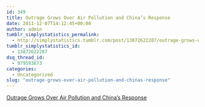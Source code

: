 ```yaml
---
id: 349
title: Outrage Grows Over Air Pollution and China’s Response
date: 2011-12-07T14:12:45+00:00
author: admin
tumblr_simplystatistics_permalink:
  - http://simplystatistics.tumblr.com/post/13872622287/outrage-grows-over-air-pollution-and-chinas-response
tumblr_simplystatistics_id:
  - 13872622287
dsq_thread_id:
  - 979593673
categories:
  - Uncategorized
slug: "outrage-grows-over-air-pollution-and-chinas-response"
---
```

[Outrage Grows Over Air Pollution and China’s Response](http://www.nytimes.com/2011/12/07/world/asia/beijing-journal-anger-grows-over-air-pollution-in-china.html)
